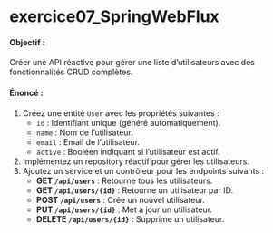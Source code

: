 # exercice07_SpringWebFlux

#### **Objectif :**
Créer une API réactive pour gérer une liste d’utilisateurs avec des fonctionnalités CRUD complètes.

#### **Énoncé :**
1. Créez une entité `User` avec les propriétés suivantes :
    - `id` : Identifiant unique (généré automatiquement).
    - `name` : Nom de l’utilisateur.
    - `email` : Email de l’utilisateur.
    - `active` : Booléen indiquant si l’utilisateur est actif.
2. Implémentez un repository réactif pour gérer les utilisateurs.
3. Ajoutez un service et un contrôleur pour les endpoints suivants :
    - **GET `/api/users`** : Retourne tous les utilisateurs.
    - **GET `/api/users/{id}`** : Retourne un utilisateur par ID.
    - **POST `/api/users`** : Crée un nouvel utilisateur.
    - **PUT `/api/users/{id}`** : Met à jour un utilisateur.
    - **DELETE `/api/users/{id}`** : Supprime un utilisateur.
